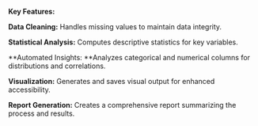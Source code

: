 

**Key Features:**

**Data Cleaning:** Handles missing values to maintain data integrity.

**Statistical Analysis:** Computes descriptive statistics for key variables.

**Automated Insights: **Analyzes categorical and numerical columns for distributions and correlations.

**Visualization:** Generates and saves visual output for enhanced accessibility.

**Report Generation:** Creates a comprehensive report summarizing the process and results.

